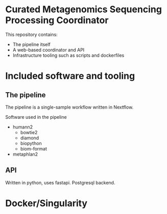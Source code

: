 # Curated Metagenomics Sequencing Processing Coordinator

This repository contains:

- The pipeline itself
- A web-based coordinator and API
- Infrastructure tooling such as scripts and dockerfiles

# Included software and tooling

## The pipeline

The pipeline is a single-sample workflow written in Nextflow.

Software used in the pipeline

- humann2
  - bowtie2
  - diamond
  - biopython
  - biom-format
- metaphlan2

## API

Written in python, uses fastapi. Postgresql backend.

# Docker/Singularity

